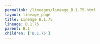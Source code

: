 ```yaml
---
permalink: /lineages/lineage_B.1.75.html
layout: lineage_page
title: Lineage B.1.75
lineage: B.1.75
parent: B.1
children: ['B.1.75']
---
```

